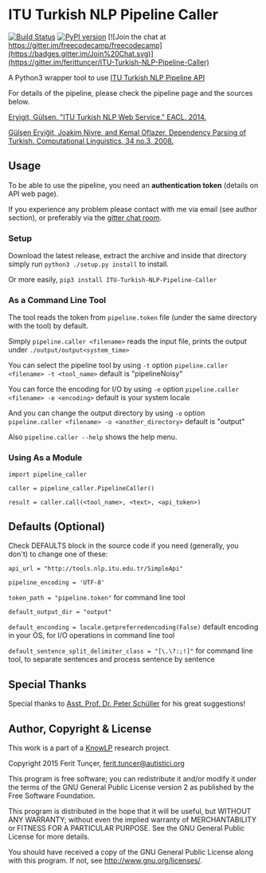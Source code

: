 # ITU Turkish NLP Pipeline Caller 
[![Build Status](https://travis-ci.org/ferittuncer/ITU-Turkish-NLP-Pipeline-Caller.svg?branch=master)](https://travis-ci.org/ferittuncer/ITU-Turkish-NLP-Pipeline-Caller) [![PyPI version](https://badge.fury.io/py/ITU-Turkish-NLP-Pipeline-Caller.svg)](https://badge.fury.io/py/ITU-Turkish-NLP-Pipeline-Caller) [![Join the chat at https://gitter.im/freecodecamp/freecodecamp](https://badges.gitter.im/Join%20Chat.svg)](https://gitter.im/ferittuncer/ITU-Turkish-NLP-Pipeline-Caller)

 A Python3 wrapper tool to use [ITU Turkish NLP Pipeline API](http://tools.nlp.itu.edu.tr/)



For details of the pipeline, please check the pipeline page and the sources below.

[Eryigit, Gülsen. "ITU Turkish NLP Web Service." EACL. 2014.](http://web.itu.edu.tr/gulsenc/papers/itunlp.pdf)

[Gülşen Eryiğit, Joakim Nivre, and Kemal Oflazer. Dependency Parsing 
of Turkish. Computational Linguistics, 34 no.3, 2008.](http://www.mitpressjournals.org/doi/pdf/10.1162/coli.2008.07-017-R1-06-83)

## Usage
To be able to use the pipeline, you need an **authentication token** (details on API web page).

If you experience any problem please contact with me via email (see author section), or preferably via the [gitter chat room](https://gitter.im/ferittuncer/ITU-Turkish-NLP-Pipeline-Caller).
### Setup
Download the latest release, extract the archive and inside that directory simply run `python3 ./setup.py install` to install.

Or more easily, `pip3 install ITU-Turkish-NLP-Pipeline-Caller`

### As a Command Line Tool
The tool reads the token from `pipeline.token` file (under the same directory with the tool) by default.

Simply
`pipeline.caller <filename>`
reads the input file, prints the output under `./output/output<system_time>`

You can select the pipeline tool by using `-t` option
`pipeline.caller <filename> -t <tool_name>`
default is "pipelineNoisy"

You can force the encoding for I/O by using `-e` option
`pipeline.caller <filename> -e <encoding>`
default is your system locale

And you can change the output directory by using `-o` option
`pipeline.caller <filename> -o <another_directory>`
default is "output"

Also `pipeline.caller --help` shows the help menu.
### Using As a Module

`import pipeline_caller`

`caller = pipeline_caller.PipelineCaller()`

`result = caller.call(<tool_name>, <text>, <api_token>)`

##  Defaults (Optional)

Check DEFAULTS block in the source code if you need (generally, you don't) to change one of these:

`api_url = "http://tools.nlp.itu.edu.tr/SimpleApi"` 

`pipeline_encoding = 'UTF-8'`

`token_path = "pipeline.token"` for command line tool

`default_output_dir = "output"`

`default_enconding = locale.getpreferredencoding(False)` default encoding in your OS, for I/O operations in command line tool

`default_sentence_split_delimiter_class = "[\.\?:;!]"` for command line tool, to separate sentences and process sentence by sentence
## Special Thanks
Special thanks to [Asst. Prof. Dr. Peter Schüller](https://github.com/peschue) for his great suggestions!

## Author, Copyright & License
This work is a part of a [KnowLP](http://www.knowlp.com) research project.

Copyright 2015 Ferit Tunçer, <ferit.tuncer@autistici.org>

This program is free software; you can redistribute it and/or
modify it under the terms of the GNU General Public License version 2
as published by the Free Software Foundation.

This program is distributed in the hope that it will be useful,
but WITHOUT ANY WARRANTY; without even the implied warranty of
MERCHANTABILITY or FITNESS FOR A PARTICULAR PURPOSE.  See the
GNU General Public License for more details.

You should have received a copy of the GNU General Public License
along with this program.  If not, see <http://www.gnu.org/licenses/>.
